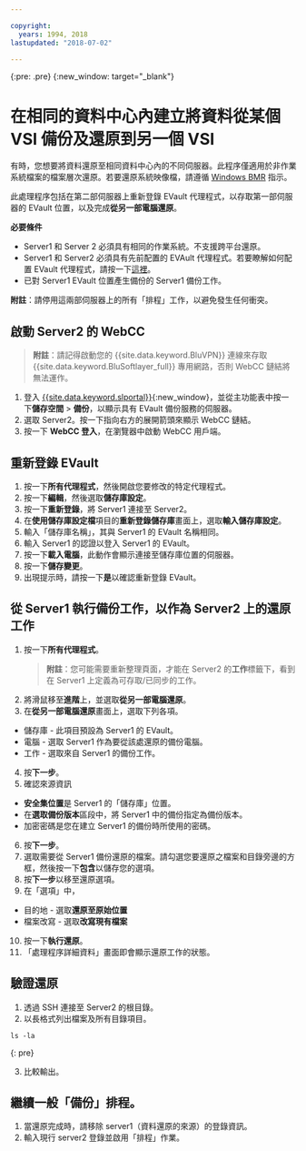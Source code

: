 ```yaml
---

copyright:
  years: 1994, 2018
lastupdated: "2018-07-02"

---
```

{:pre: .pre}
{:new_window: target="_blank"}

# 在相同的資料中心內建立將資料從某個 VSI 備份及還原到另一個 VSI

有時，您想要將資料還原至相同資料中心內的不同伺服器。此程序僅適用於非作業系統檔案的檔案層次還原。若要還原系統映像檔，請遵循 [Windows BMR](restoring-evault-bmr-system-volume-image.html) 指示。

此處理程序包括在第二部伺服器上重新登錄 EVault 代理程式，以存取第一部伺服器的 EVault 位置，以及完成**從另一部電腦還原**。

**必要條件**

- Server1 和 Server 2 必須具有相同的作業系統。不支援跨平台還原。
- Server1 和 Server2 必須具有先前配置的 EVAult 代理程式。若要瞭解如何配置 EVault 代理程式，請按一下[這裡](index.html#configuring-evault-agent-in-webcc)。
- 已對 Server1 EVault 位置產生備份的 Server1 備份工作。

**附註**：請停用這兩部伺服器上的所有「排程」工作，以避免發生任何衝突。 

## 啟動 Server2 的 WebCC

>**附註**：請記得啟動您的 {{site.data.keyword.BluVPN}} 連線來存取 {{site.data.keyword.BluSoftlayer_full}} 專用網路，否則 WebCC 鏈結將無法運作。

1. 登入 [{{site.data.keyword.slportal}}](https://control.softlayer.com/){:new_window}，並從主功能表中按一下**儲存空間** > **備份**，以顯示具有 EVault 備份服務的伺服器。 
2. 選取 Server2。按一下指向右方的展開箭頭來顯示 WebCC 鏈結。
3. 按一下 **WebCC 登入**，在瀏覽器中啟動 WebCC 用戶端。

## 重新登錄 EVault

1. 按一下**所有代理程式**，然後開啟您要修改的特定代理程式。
2. 按一下**編輯**，然後選取**儲存庫設定**。
3. 按一下**重新登錄**，將 Server1 連接至 Server2。
4. 在**使用儲存庫設定檔**項目的**重新登錄儲存庫**畫面上，選取**輸入儲存庫設定**。
5. 輸入「儲存庫名稱」，其與 Server1 的 EVault 名稱相同。
6. 輸入 Server1 的認證以登入 Server1 的 EVault。
7. 按一下**載入電腦**，此動作會顯示連接至儲存庫位置的伺服器。
8. 按一下**儲存變更**。
9. 出現提示時，請按一下**是**以確認重新登錄 EVault。

## 從 Server1 執行備份工作，以作為 Server2 上的還原工作

1. 按一下**所有代理程式**。
   >**附註**：您可能需要重新整理頁面，才能在 Server2 的**工作**標籤下，看到在 Server1 上定義為可存取/已同步的工作。
2. 將滑鼠移至**進階**上，並選取**從另一部電腦還原**。
3. 在**從另一部電腦還原**畫面上，選取下列各項。
  - 儲存庫 - 此項目預設為 Server1 的 EVault。
  - 電腦 - 選取 Server1 作為要從該處還原的備份電腦。 
  - 工作 - 選取來自 Server1 的備份工作。
4. 按**下一步**。
5. 確認來源資訊
  - **安全集位置**是 Server1 的「儲存庫」位置。
  - 在**選取備份版本**區段中，將 Server1 中的備份指定為備份版本。
  - 加密密碼是您在建立 Server1 的備份時所使用的密碼。
6. 按**下一步**。
7. 選取需要從 Server1 備份還原的檔案。請勾選您要還原之檔案和目錄旁邊的方框，然後按一下**包含**以儲存您的選項。
8. 按**下一步**以移至還原選項。
9. 在「選項」中，
  - 目的地 - 選取**還原至原始位置**
  - 檔案改寫 - 選取**改寫現有檔案**
10. 按一下**執行還原**。
11. 「處理程序詳細資料」畫面即會顯示還原工作的狀態。


## 驗證還原

1. 透過 SSH 連接至 Server2 的根目錄。
2. 以長格式列出檔案及所有目錄項目。
  ```
  ls -la
  ```
  {: pre}
  
3. 比較輸出。
  
## 繼續一般「備份」排程。

1. 當還原完成時，請移除 server1（資料還原的來源）的登錄資訊。 
2. 輸入現行 server2 登錄並啟用「排程」作業。
